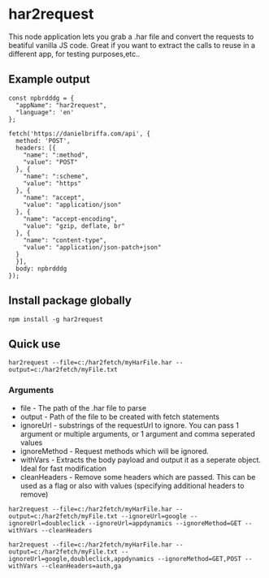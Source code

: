 # har2request

This node application lets you grab a .har file and convert the requests to beatiful vanilla JS code. Great if you want to extract the calls to reuse in a different app, for testing purposes,etc..

## Example output

```
const npbrdddg = {
  "appName": "har2request",
  "language": 'en'
};

fetch('https://danielbriffa.com/api', {
  method: 'POST',
  headers: [{
    "name": ":method",
    "value": "POST"
  }, {
    "name": ":scheme",
    "value": "https"
  }, {
    "name": "accept",
    "value": "application/json"
  }, {
    "name": "accept-encoding",
    "value": "gzip, deflate, br"
  }, {
    "name": "content-type",
    "value": "application/json-patch+json"
  }
  }],
  body: npbrdddg
});
```

## Install package globally

`npm install -g har2request`

## Quick use

`har2request --file=c:/har2fetch/myHarFile.har --output=c:/har2fetch/myFile.txt`

### Arguments

- file - The path of the .har file to parse
- output - Path of the file to be created with fetch statements
- ignoreUrl - substrings of the requestUrl to ignore. You can pass 1 argument or multiple arguments, or 1 argument and comma seperated values
- ignoreMethod - Request methods which will be ignored.
- withVars - Extracts the body payload and output it as a seperate object. Ideal for fast modification
- cleanHeaders - Remove some headers which are passed. This can be used as a flag or also with values (specifying additional headers to remove)

`har2request --file=c:/har2fetch/myHarFile.har --output=c:/har2fetch/myFile.txt --ignoreUrl=google --ignoreUrl=doubleclick --ignoreUrl=appdynamics --ignoreMethod=GET --withVars --cleanHeaders`

`har2request --file=c:/har2fetch/myHarFile.har --output=c:/har2fetch/myFile.txt --ignoreUrl=google,doubleclick,appdynamics --ignoreMethod=GET,POST --withVars --cleanHeaders=auth,ga`
